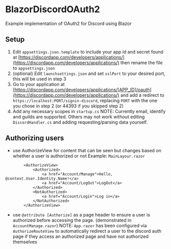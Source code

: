 # BlazorDiscordOAuth2
 Example implementation of OAuth2 for Discord using Blazor

## Setup
1. Edit `appsettings.json.template` to include your app id and secret found at [https://discordapp.com/developers/applications/](https://discordapp.com/developers/applications/) then rename the file to `appsettings.json`
2. (optional) Edit `launchsettings.json` and set `sslPort` to your desired port, this will be used in step 3
3. Go to your application at [https://discordapp.com/developers/applications/[APP_ID]/oauth](https://discordapp.com/developers/applications/) and add a redirect to `https://localhost:PORT/signin-discord`, replacing `PORT` with the one you chose in step 2 (or 44393 if you skipped step 2)
4. Add any necessary scopes in `startup.cs` NOTE: Currently email, identify and guilds are supported. Others may not work without editing `DiscordHandler.cs` and adding requesting/parsing data yourself.

## Authorizing users
- use AuthorizeView for content that can be seen but changes based on whether a user is authorized or not 
Example: `MainLayour.razor`
```
        <AuthorizeView>
            <Authorized>
                <a href="Account/Manage">Hello, @context.User.Identity.Name!</a>
                <a href="Account/LogOut">LogOut</a>
            </Authorized>
            <NotAuthorized>
                <a href="Account/Login">Log in</a>
            </NotAuthorized>
        </AuthorizeView>
```
- use `@attribute [Authorize]` as a page header to ensure a user is authorized before accessing the page. (demonstrated in `AccountManage.razor`)
NOTE:  `App.razor` has been configured via `AuthorizeRouteView` to automatically redirect a user to the discord auth page if they access an authorized page and have not authorized themselves